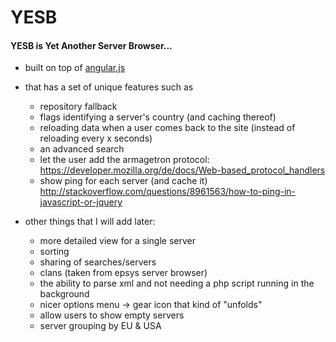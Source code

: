 YESB
====

#### YESB is Yet Another Server Browser...
* built on top of [angular.js](http://angularjs.org/)
* that has a set of unique features such as
  * repository fallback
  * flags identifying a server's country (and caching thereof)
  * reloading data when a user comes back to the site (instead of reloading every x seconds)
  * an advanced search 
  * let the user add the armagetron protocol: https://developer.mozilla.org/de/docs/Web-based_protocol_handlers
  * show ping for each server (and cache it) http://stackoverflow.com/questions/8961563/how-to-ping-in-javascript-or-jquery
  
* other things that I will add later:
  * more detailed view for a single server
  * sorting
  * sharing of searches/servers
  * clans (taken from epsys server browser)
  * the ability to parse xml and not needing a php script running in the background
  * nicer options menu -> gear icon that kind of "unfolds"
  * allow users to show empty servers
  * server grouping by EU & USA
